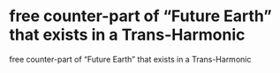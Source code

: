 # free counter-part of “Future Earth” that exists in a Trans-Harmonic

free counter-part of “Future Earth” that exists in a Trans-Harmonic